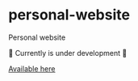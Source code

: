 # personal-website
Personal website

:construction: Currently is under development :construction:

[Available here](https://crazyredkitten.media "My Personal Website!")

